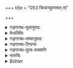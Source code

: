 +++
title = "053 क्रियाभ्युपगमात् त्व्"

+++

<details><summary>गङ्गानथ-मूलानुवादः</summary>

If however the seed is given for the purpose of sowing, after the acceptance of a compact,—in that case both, the owner of the soil and the owner of the seed, are considered to be sharers of the produce.—(r>3)
</details>

<details><summary>मेधातिथिः</summary>

अनभिसंधाय क्षेत्रिणः फलम् उक्तम् । अभिसंधाने किं बीजिन उतोभयोर् इति संशयः । उभयोर् इत्य् आह । **क्रियाया अभ्युपगमो** ऽङ्गीकरणम् एवम् एवैतद् इति संविल्लक्षणः यो निश्चयः सा क्रियाभिप्रेता ताम् अभ्युपगमय्य **बीजार्थं** बीजकार्यफलनिष्पत्त्यर्थं **यत् प्रदीयते,** सामर्थ्याद् बीजम् इति गम्यते । **तस्येह** द्वाव् अपि **भागिनौ** ॥ ९.५३ ॥
</details>

<details><summary>गङ्गानथ-भाष्यानुवादः</summary>

It has been said in the preceding verse that in the absence of a
compact, the produce belongs to the owner of the soil. The question that
arises next is—In case there is a compact, does the crop belong to the
owner of the seed or to both? It. is in answer to this that the present
verse declares that it belongs to both.

^(‘)*Acceptance of the compact*.’—The term^(‘)*Kriyā*’ stands for the
compact, the agreement, that^(‘)this shall be so and so’;—when such
compact has been ‘accepted,’—‘*it’—i.e*., the ‘*seed*,’ as is clear from
the context—is^(‘)*given*’—‘*for the purpose of sowing*’—*i.e*., for the
purpose of the raising of the crop,—then of this crop both are
sharers.—(53)
</details>

<details><summary>गङ्गानथ-टिप्पन्यः</summary>

This verse is quoted in *Mitākṣara* (2.127) which adds the following
explanation:—In a case where the ‘field’ is lent to the seed-owner for
sowing, on the mutual understanding that the child born would belong to
both parties, both of them will be owners of the child, as has been
(*dṛṣṭa*) held by the great sages.

It is quoted in *Vīramitrodaya* (Saṃskāra, p. 656), which adds that the
term ‘*kriyā*’ here stands for the agreement that ‘the child born would
belong’ to both of us;’ and adds that it is only sons born under these
conditions that can be called ‘*Dvyāmuṣyāyaṇa*.’

It is quoted in *Parāśaramādhava* (Vyavahāra, p. 350), which adds the
following explanation:—‘In a case where the owner of the field lends his
field to the owner of the seed, after entering into an agreement with
him to the effect that the child born shall belong to both,—the child is
held to belong to both the parties.’

It is quoted in *Vivādaratnākara* (p. 557), which adds that this rule
applies also to the case where the ‘seed-owner’ concerned may already
have sons of his own;—in *Vyavahāra-Bālambhaṭṭī* (p..653);—in
*Nṛsiṃhaprasāda* (Vyavahāra 38a);—and in *Vīramitrodaya* (Vyavahāra,
185b), which adds the following explanation:—A man has agricultural
land, and another has, the seed-grains,—the two enter into an agreement
‘let us, combine our resources and cultivate the land conjointly and the
out turn shall belong to both of us,’—in this case the crop belongs to
both; similarly when the husband of the wife enters into an agreement
with another man that ‘you beget a child on my wife and the child shall
belong to both of us,’ the child that is born belongs to both, and
having two fathers, he is called ‘*Dvyāṃvṣyāyaṇa*.’
</details>

<details><summary>गङ्गानथ-तुल्य-वाक्यानि</summary>

**(verses 9.48-56)  
**

[(See the texts under
31-44.)]

See Comparative notes for [Verse
9.48].
</details>

<details><summary>भारुचिः</summary>

एवं च संविदा बीजी फलं लभते, नान्यथा । अयं च संविदा करणेन तृतीयः पक्षो विज्ञेयः । यत्र त्व् एवम् उभयोः संविन् नास्ति तत्र ॥ ९.५३ ॥
</details>

<details><summary>Bühler</summary>

053	But if by a special contract (a field) is made over (to another) for sowing, then the owner of the seed and the owner of the soil are both considered in this world as sharers of the (crop).
</details>
